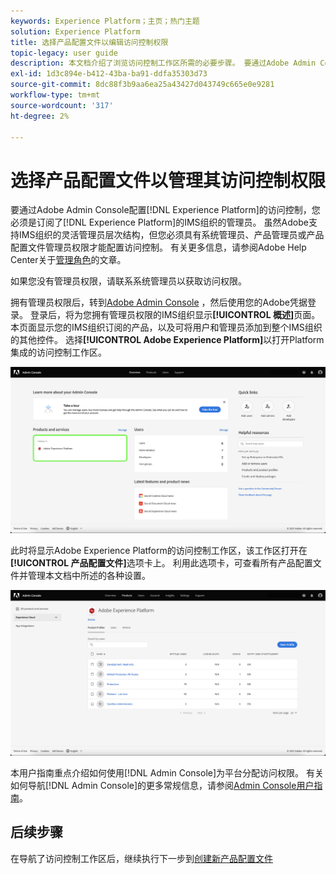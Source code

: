 ```yaml
---
keywords: Experience Platform；主页；热门主题
solution: Experience Platform
title: 选择产品配置文件以编辑访问控制权限
topic-legacy: user guide
description: 本文档介绍了浏览访问控制工作区所需的必要步骤。 要通过Adobe Admin Console配置Experience Platform的访问控制，您必须是订阅了Experience Platform的IMS组织的管理员。
exl-id: 1d3c894e-b412-43ba-ba91-ddfa35303d73
source-git-commit: 8dc88f3b9aa6ea25a43427d043749c665e0e9281
workflow-type: tm+mt
source-wordcount: '317'
ht-degree: 2%

---
```


# 选择产品配置文件以管理其访问控制权限

要通过Adobe Admin Console配置[!DNL Experience Platform]的访问控制，您必须是订阅了[!DNL Experience Platform]的IMS组织的管理员。 虽然Adobe支持IMS组织的灵活管理员层次结构，但您必须具有系统管理员、产品管理员或产品配置文件管理员权限才能配置访问控制。 有关更多信息，请参阅Adobe Help Center关于[管理角色](https://helpx.adobe.com/enterprise/using/admin-roles.html)的文章。

如果您没有管理员权限，请联系系统管理员以获取访问权限。

拥有管理员权限后，转到[Adobe Admin Console](https://adminconsole.adobe.com) ，然后使用您的Adobe凭据登录。 登录后，将为您拥有管理员权限的IMS组织显示&#x200B;**[!UICONTROL 概述]**&#x200B;页面。 本页面显示您的IMS组织订阅的产品，以及可将用户和管理员添加到整个IMS组织的其他控件。 选择&#x200B;**[!UICONTROL Adobe Experience Platform]**&#x200B;以打开Platform集成的访问控制工作区。

![select-product](../images/select-product.png)

此时将显示Adobe Experience Platform的访问控制工作区，该工作区打开在&#x200B;**[!UICONTROL 产品配置文件]**&#x200B;选项卡上。 利用此选项卡，可查看所有产品配置文件并管理本文档中所述的各种设置。

![select-product-profile](../images/select-product-profile.png)

本用户指南重点介绍如何使用[!DNL Admin Console]为平台分配访问权限。 有关如何导航[!DNL Admin Console]的更多常规信息，请参阅[Admin Console用户指南](https://helpx.adobe.com/enterprise/using/admin-console.html)。

## 后续步骤

在导航了访问控制工作区后，继续执行下一步到[创建新产品配置文件](create-profile.md)
